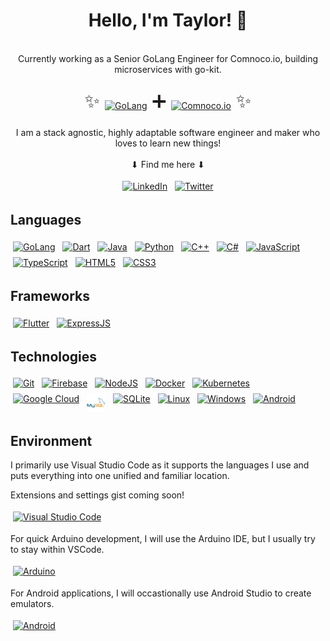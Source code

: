 <h1 align='center'>Hello, I'm Taylor! 👋</h1>

<p align='center'>
  <br>Currently working as a Senior GoLang Engineer for Comnoco.io, building microservices with go-kit.
  <br>
  <br>
  <a style="line-height:50px;font-size:30px;">✨</a>
  <!-- GoLang Gopher -->
  <a href="https://golang.org/"> <img src="https://cdn.svgporn.com/logos/gopher.svg" alt="GoLang" height="80" style="vertical-align:middle; margin:4px"></a>
  <a style="line-height:50px;font-size:30px;">➕</a>
  <!-- Comnoco Icon -->
  <a href="https://comnoco.io/"> <img src="https://comnoco.io/images/favicon.png" alt="Comnoco.io" height="80" style="vertical-align:middle; margin:4px"></a>
  <a style="line-height:50px;font-size:30px;">✨</a>
  <br>
  <br>I am a stack agnostic, highly adaptable software engineer and maker who loves to learn new things!
  <br>
  <br>⬇ Find me here ⬇
</p>

<p align="center">
  <!-- LinkedIn Icon -->
  <a href="https://www.linkedin.com/in/taylor-woodcock/" target="_blank" rel="noopener noreferrer"> <img src="https://cdn.svgporn.com/logos/linkedin-icon.svg" alt="LinkedIn" height="30" style="vertical-align:top; margin:4px"></a>
  <!-- Twitter Icon -->
  <a href="https://twitter.com/tt_aa_yy" target="_blank" rel="noopener noreferrer"> <img src="https://cdn.svgporn.com/logos/twitter.svg" alt="Twitter" height="30" style="vertical-align:top; margin:4px"></a>
</p>

## Languages
<p>
  <!-- GoLang Icon -->
  <a href="https://golang.org/"> <img src="https://cdn.svgporn.com/logos/go.svg" alt="GoLang" height="30" style="vertical-align:top; margin:4px"></a>
  <!-- Dart Icon -->
  <a href="https://dart.dev/"> <img src="https://cdn.svgporn.com/logos/dart.svg" alt="Dart" height="30" style="vertical-align:top; margin:4px"></a>
  <!-- Java Icon -->
  <a href="https://www.java.com/en/"> <img src="https://cdn.svgporn.com/logos/java.svg" alt="Java" height="30" style="vertical-align:top; margin:4px"></a>
  <!-- Python Icon -->
  <a href="https://www.python.org/"> <img src="https://cdn.svgporn.com/logos/python.svg" alt="Python" height="30" style="vertical-align:top; margin:4px"></a>
  <!-- C++ Icon -->
  <a href="https://www.cplusplus.com/"> <img src="https://cdn.svgporn.com/logos/c-plusplus.svg" alt="C++" height="30" style="vertical-align:top; margin:4px"></a>
  <!-- C# Icon -->
  <a href="https://docs.microsoft.com/en-us/dotnet/csharp/"> <img src="https://cdn.svgporn.com/logos/c-sharp.svg" alt="C#" height="30" style="vertical-align:top; margin:4px"></a>
  <!-- JavaScript Icon -->
  <a href="https://developer.mozilla.org/en-US/docs/Web/JavaScript"> <img src="https://cdn.svgporn.com/logos/javascript.svg" alt="JavaScript" height="30" style="vertical-align:top; margin:4px"></a>
  <!-- TypeScript Icon -->
  <a href="https://www.typescriptlang.org/"> <img src="https://cdn.svgporn.com/logos/typescript-icon.svg" alt="TypeScript" height="30" style="vertical-align:top; margin:4px"></a>
  <!-- HTML5 Icon -->
  <a href="https://html.com/"> <img src="https://cdn.svgporn.com/logos/html-5.svg" alt="HTML5" height="30" style="vertical-align:top; margin:4px"></a>
  <!-- CSS3 Icon -->
  <a href="https://www.w3.org/Style/CSS/Overview.en.html"> <img src="https://cdn.svgporn.com/logos/css-3.svg" alt="CSS3" height="30" style="vertical-align:top; margin:4px"></a>
</p>

## Frameworks
<p>
  <!-- Flutter Icon -->
  <a href="https://flutter.dev/"> <img src="https://cdn.svgporn.com/logos/flutter.svg" alt="Flutter" height="30" style="vertical-align:top; margin:4px"></a>
  <!-- ExpressJS Icon -->
  <a href="https://expressjs.com/"> <img src="https://cdn.svgporn.com/logos/express.svg" alt="ExpressJS" height="30" style="vertical-align:top; margin:4px"></a>
</p>

## Technologies
<p>
<!-- GitHub Icon -->
  <a href="https://www.github.com/taylor-woodcock/"> <img src="https://cdn.svgporn.com/logos/github-icon.svg" alt="Git" height="30" style="vertical-align:top; margin:4px"></a>
  <!-- Firebase Icon -->
  <a href="https://firebase.google.com/"> <img src="https://cdn.svgporn.com/logos/firebase.svg" alt="Firebase" height="30" style="vertical-align:top; margin:4px"></a>
  <!-- NodeJs Icon -->
  <a href="https://nodejs.org/"> <img src="https://cdn.svgporn.com/logos/nodejs.svg" alt="NodeJS" height="30" style="vertical-align:top; margin:4px"></a>
  <!-- Docker Icon -->
  <a href="https://docker.com/"> <img src="https://cdn.svgporn.com/logos/docker.svg" alt="Docker" height="30" style="vertical-align:top; margin:4px"></a>
  <!-- Kubernetes Icon -->
  <a href="https://kubernetes.io/"> <img src="https://cdn.svgporn.com/logos/kubernetes.svg" alt="Kubernetes" height="30" style="vertical-align:top; margin:4px"></a>
  <!-- Google Cloud Icon -->
  <a href="https://cloud.google.com/"> <img src="https://cdn.svgporn.com/logos/google-cloud.svg" alt="Google Cloud" height="30" style="vertical-align:top; margin:4px"></a>
  <!-- MySQL Icon -->
  <a href="https://www.mysql.com/"> <img src="https://raw.githubusercontent.com/devicons/devicon/master/icons/mysql/mysql-original-wordmark.svg" alt="MySQL" height="30" style="vertical-align:top; margin:4px"></a>
  <!-- SQLite Icon -->
  <a href="https://www.sqlite.org/index.html"> <img src="https://upload.wikimedia.org/wikipedia/commons/thumb/9/97/Sqlite-square-icon.svg/1200px-Sqlite-square-icon.svg.png" alt="SQLite" height="30" style="vertical-align:top; margin:4px"></a>
  <!-- Linux Icon -->
  <a href="https://www.linux.org/"> <img src="https://cdn.svgporn.com/logos/linux-tux.svg" alt="Linux" height="30" style="vertical-align:top; margin:4px"></a> 
  <!-- Windows Icon -->
  <a href="https://www.microsoft.com/en-gb/windows"> <img src="https://cdn.svgporn.com/logos/microsoft-windows.svg" alt="Windows" height="30" style="vertical-align:top; margin:4px"></a> 
  <!-- Android Icon -->
  <a href="https://www.android.com/"> <img src="https://cdn.svgporn.com/logos/android-icon.svg" alt="Android" height="30" style="vertical-align:top; margin:4px"></a>
</p>


## Environment
I primarily use Visual Studio Code as it supports the languages I use and puts everything into one unified and familiar location.

Extensions and settings gist coming soon!

<!-- VSCode Icon -->
<a href="https://code.visualstudio.com/"> <img src="https://cdn.svgporn.com/logos/visual-studio-code.svg" alt="Visual Studio Code" height="60" style="vertical-align:top; margin:4px"></a>

For quick Arduino development, I will use the Arduino IDE, but I usually try to stay within VSCode.

<!-- Arduino Icon -->
<a href="https://www.arduino.cc/en/software"> <img src="https://cdn.svgporn.com/logos/arduino.svg" alt="Arduino" height="60" style="vertical-align:top; margin:4px"></a>

For Android applications, I will occastionally use Android Studio to create emulators.

<!-- Android Icon -->
<a href="https://developer.android.com/studio"> <img src="https://cdn.svgporn.com/logos/android-icon.svg" alt="Android" height="80" style="vertical-align:top; margin:4px"></a>